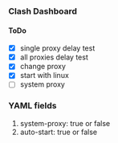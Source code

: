 ### Clash Dashboard

#### ToDo

- [x] single proxy delay test
- [x] all proxies delay test
- [x] change proxy
- [x] start with linux
- [ ] system proxy

### YAML fields
1. system-proxy: true or false
2. auto-start: true or false